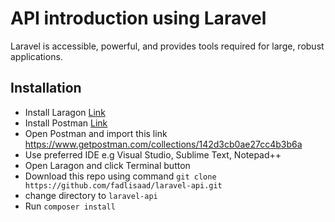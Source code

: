 # API introduction using Laravel

Laravel is accessible, powerful, and provides tools required for large, robust applications.

## Installation
- Install Laragon [Link](https://laragon.org/download/index.html)
- Install Postman [Link](https://www.postman.com/downloads/)
- Open Postman and import this link https://www.getpostman.com/collections/142d3cb0ae27cc4b3b6a
- Use preferred IDE e.g Visual Studio, Sublime Text, Notepad++
- Open Laragon and click Terminal button
- Download this repo using command `git clone https://github.com/fadlisaad/laravel-api.git`
- change directory to `laravel-api`
- Run `composer install`

